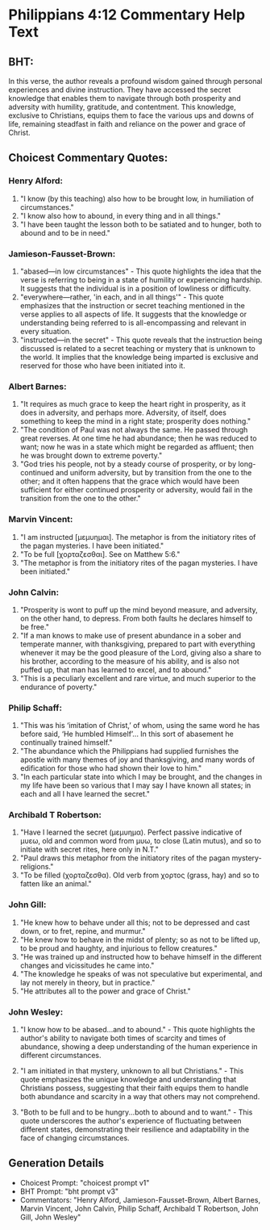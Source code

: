 # Philippians 4:12 Commentary Help Text

## BHT:
In this verse, the author reveals a profound wisdom gained through personal experiences and divine instruction. They have accessed the secret knowledge that enables them to navigate through both prosperity and adversity with humility, gratitude, and contentment. This knowledge, exclusive to Christians, equips them to face the various ups and downs of life, remaining steadfast in faith and reliance on the power and grace of Christ.

## Choicest Commentary Quotes:
### Henry Alford:
1. "I know (by this teaching) also how to be brought low, in humiliation of circumstances." 
2. "I know also how to abound, in every thing and in all things." 
3. "I have been taught the lesson both to be satiated and to hunger, both to abound and to be in need."

### Jamieson-Fausset-Brown:
1. "abased—in low circumstances" - This quote highlights the idea that the verse is referring to being in a state of humility or experiencing hardship. It suggests that the individual is in a position of lowliness or difficulty.
2. "everywhere—rather, 'in each, and in all things'" - This quote emphasizes that the instruction or secret teaching mentioned in the verse applies to all aspects of life. It suggests that the knowledge or understanding being referred to is all-encompassing and relevant in every situation.
3. "instructed—in the secret" - This quote reveals that the instruction being discussed is related to a secret teaching or mystery that is unknown to the world. It implies that the knowledge being imparted is exclusive and reserved for those who have been initiated into it.

### Albert Barnes:
1. "It requires as much grace to keep the heart right in prosperity, as it does in adversity, and perhaps more. Adversity, of itself, does something to keep the mind in a right state; prosperity does nothing."
2. "The condition of Paul was not always the same. He passed through great reverses. At one time he had abundance; then he was reduced to want; now he was in a state which might be regarded as affluent; then he was brought down to extreme poverty."
3. "God tries his people, not by a steady course of prosperity, or by long-continued and uniform adversity, but by transition from the one to the other; and it often happens that the grace which would have been sufficient for either continued prosperity or adversity, would fail in the transition from the one to the other."

### Marvin Vincent:
1. "I am instructed [μεμυημαι]. The metaphor is from the initiatory rites of the pagan mysteries. I have been initiated."
2. "To be full [χορταζεσθαι]. See on Matthew 5:6."
3. "The metaphor is from the initiatory rites of the pagan mysteries. I have been initiated."

### John Calvin:
1. "Prosperity is wont to puff up the mind beyond measure, and adversity, on the other hand, to depress. From both faults he declares himself to be free."
2. "If a man knows to make use of present abundance in a sober and temperate manner, with thanksgiving, prepared to part with everything whenever it may be the good pleasure of the Lord, giving also a share to his brother, according to the measure of his ability, and is also not puffed up, that man has learned to excel, and to abound."
3. "This is a peculiarly excellent and rare virtue, and much superior to the endurance of poverty."

### Philip Schaff:
1. "This was his ‘imitation of Christ,’ of whom, using the same word he has before said, ‘He humbled Himself’... In this sort of abasement he continually trained himself."
2. "The abundance which the Philippians had supplied furnishes the apostle with many themes of joy and thanksgiving, and many words of edification for those who had shown their love to him."
3. "In each particular state into which I may be brought, and the changes in my life have been so various that I may say I have known all states; in each and all I have learned the secret."

### Archibald T Robertson:
1. "Have I learned the secret (μεμυημα). Perfect passive indicative of μυεω, old and common word from μυω, to close (Latin mutus), and so to initiate with secret rites, here only in N.T."
2. "Paul draws this metaphor from the initiatory rites of the pagan mystery-religions."
3. "To be filled (χορταζεσθα). Old verb from χορτος (grass, hay) and so to fatten like an animal."

### John Gill:
1. "He knew how to behave under all this; not to be depressed and cast down, or to fret, repine, and murmur."
2. "He knew how to behave in the midst of plenty; so as not to be lifted up, to be proud and haughty, and injurious to fellow creatures."
3. "He was trained up and instructed how to behave himself in the different changes and vicissitudes he came into."
4. "The knowledge he speaks of was not speculative but experimental, and lay not merely in theory, but in practice."
5. "He attributes all to the power and grace of Christ."

### John Wesley:
1. "I know how to be abased...and to abound." - This quote highlights the author's ability to navigate both times of scarcity and times of abundance, showing a deep understanding of the human experience in different circumstances.

2. "I am initiated in that mystery, unknown to all but Christians." - This quote emphasizes the unique knowledge and understanding that Christians possess, suggesting that their faith equips them to handle both abundance and scarcity in a way that others may not comprehend.

3. "Both to be full and to be hungry...both to abound and to want." - This quote underscores the author's experience of fluctuating between different states, demonstrating their resilience and adaptability in the face of changing circumstances.


## Generation Details
- Choicest Prompt: "choicest prompt v1"
- BHT Prompt: "bht prompt v3"
- Commentators: "Henry Alford, Jamieson-Fausset-Brown, Albert Barnes, Marvin Vincent, John Calvin, Philip Schaff, Archibald T Robertson, John Gill, John Wesley"
